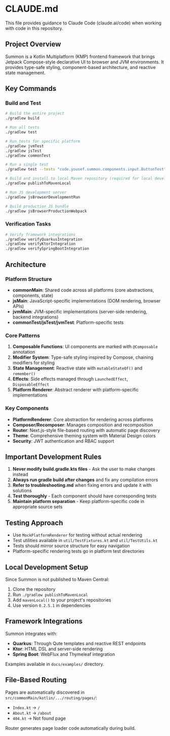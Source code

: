 # CLAUDE.md

This file provides guidance to Claude Code (claude.ai/code) when working with code in this repository.

## Project Overview

Summon is a Kotlin Multiplatform (KMP) frontend framework that brings Jetpack Compose-style declarative UI to browser and JVM environments. It provides type-safe styling, component-based architecture, and reactive state management.

## Key Commands

### Build and Test
```bash
# Build the entire project
./gradlew build

# Run all tests
./gradlew test

# Run tests for specific platform
./gradlew jvmTest
./gradlew jsTest
./gradlew commonTest

# Run a single test
./gradlew test --tests "code.yousef.summon.components.input.ButtonTest"

# Build and install to local Maven repository (required for local development)
./gradlew publishToMavenLocal

# Run JS development server
./gradlew jsBrowserDevelopmentRun

# Build production JS bundle
./gradlew jsBrowserProductionWebpack
```

### Verification Tasks
```bash
# Verify framework integrations
./gradlew verifyQuarkusIntegration
./gradlew verifyKtorIntegration
./gradlew verifySpringBootIntegration
```

## Architecture

### Platform Structure
- **commonMain**: Shared code across all platforms (core abstractions, components, state)
- **jsMain**: JavaScript-specific implementations (DOM rendering, browser APIs)
- **jvmMain**: JVM-specific implementations (server-side rendering, backend integrations)
- **commonTest/jsTest/jvmTest**: Platform-specific tests

### Core Patterns

1. **Composable Functions**: UI components are marked with `@Composable` annotation
2. **Modifier System**: Type-safe styling inspired by Compose, chaining modifiers for styling
3. **State Management**: Reactive state with `mutableStateOf()` and `remember()`
4. **Effects**: Side effects managed through `LaunchedEffect`, `DisposableEffect`
5. **Platform Renderer**: Abstract renderer with platform-specific implementations

### Key Components

- **PlatformRenderer**: Core abstraction for rendering across platforms
- **Composer/Recomposer**: Manages composition and recomposition
- **Router**: Next.js-style file-based routing with automatic page discovery
- **Theme**: Comprehensive theming system with Material Design colors
- **Security**: JWT authentication and RBAC support

## Important Development Rules

1. **Never modify build.gradle.kts files** - Ask the user to make changes instead
2. **Always run gradle build after changes** and fix any compilation errors
3. **Refer to troubleshooting.md** when fixing errors and update it with solutions
4. **Test thoroughly** - Each component should have corresponding tests
5. **Maintain platform separation** - Keep platform-specific code in appropriate source sets

## Testing Approach

- Use `MockPlatformRenderer` for testing without actual rendering
- Test utilities available in `util/TestFixtures.kt` and `util/TestUtils.kt`
- Tests should mirror source structure for easy navigation
- Platform-specific rendering tests go in platform test directories

## Local Development Setup

Since Summon is not published to Maven Central:
1. Clone the repository
2. Run `./gradlew publishToMavenLocal`
3. Add `mavenLocal()` to your project's repositories
4. Use version `0.2.5.1` in dependencies

## Framework Integrations

Summon integrates with:
- **Quarkus**: Through Qute templates and reactive REST endpoints
- **Ktor**: HTML DSL and server-side rendering
- **Spring Boot**: WebFlux and Thymeleaf integration

Examples available in `docs/examples/` directory.

## File-Based Routing

Pages are automatically discovered in `src/commonMain/kotlin/.../routing/pages/`:
- `Index.kt` → `/`
- `About.kt` → `/about`
- `404.kt` → Not found page

Router generates page loader code automatically during build.